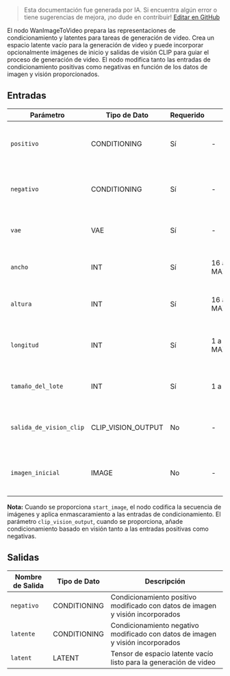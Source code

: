 > Esta documentación fue generada por IA. Si encuentra algún error o tiene sugerencias de mejora, ¡no dude en contribuir! [Editar en GitHub](https://github.com/Comfy-Org/embedded-docs/blob/main/comfyui_embedded_docs/docs/WanImageToVideo/es.md)

El nodo WanImageToVideo prepara las representaciones de condicionamiento y latentes para tareas de generación de video. Crea un espacio latente vacío para la generación de video y puede incorporar opcionalmente imágenes de inicio y salidas de visión CLIP para guiar el proceso de generación de video. El nodo modifica tanto las entradas de condicionamiento positivas como negativas en función de los datos de imagen y visión proporcionados.

## Entradas

| Parámetro | Tipo de Dato | Requerido | Rango | Descripción |
|-----------|-----------|----------|-------|-------------|
| `positivo` | CONDITIONING | Sí | - | Entrada de condicionamiento positivo para guiar la generación |
| `negativo` | CONDITIONING | Sí | - | Entrada de condicionamiento negativo para guiar la generación |
| `vae` | VAE | Sí | - | Modelo VAE para codificar imágenes al espacio latente |
| `ancho` | INT | Sí | 16 a MAX_RESOLUTION | Ancho del video de salida (por defecto: 832, paso: 16) |
| `altura` | INT | Sí | 16 a MAX_RESOLUTION | Alto del video de salida (por defecto: 480, paso: 16) |
| `longitud` | INT | Sí | 1 a MAX_RESOLUTION | Número de fotogramas en el video (por defecto: 81, paso: 4) |
| `tamaño_del_lote` | INT | Sí | 1 a 4096 | Número de videos a generar en un lote (por defecto: 1) |
| `salida_de_vision_clip` | CLIP_VISION_OUTPUT | No | - | Salida de visión CLIP opcional para condicionamiento adicional |
| `imagen_inicial` | IMAGE | No | - | Imagen de inicio opcional para inicializar la generación del video |

**Nota:** Cuando se proporciona `start_image`, el nodo codifica la secuencia de imágenes y aplica enmascaramiento a las entradas de condicionamiento. El parámetro `clip_vision_output`, cuando se proporciona, añade condicionamiento basado en visión tanto a las entradas positivas como negativas.

## Salidas

| Nombre de Salida | Tipo de Dato | Descripción |
|-------------|-----------|-------------|
| `negativo` | CONDITIONING | Condicionamiento positivo modificado con datos de imagen y visión incorporados |
| `latente` | CONDITIONING | Condicionamiento negativo modificado con datos de imagen y visión incorporados |
| `latent` | LATENT | Tensor de espacio latente vacío listo para la generación de video |

